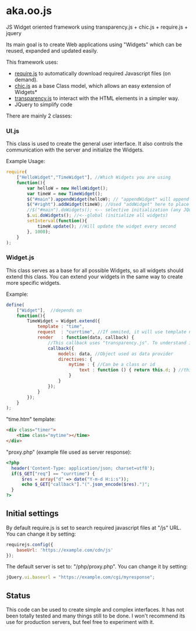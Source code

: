# aka.oo.js
JS Widget oriented framework using transparency.js + chic.js + require.js + jquery

Its main goal is to create Web applications using "Widgets" which can be reused, expanded and updated easily.

This framework uses:
* [require.js](https://github.com/requirejs/requirejs) to automatically download required Javascript files (on demand).
* [chic.js](https://github.com/rowanmanning/chic) as a base Class model, which allows an easy extension of Widgets*
* [transparency.js](https://github.com/leonidas/transparency) to interact with the HTML elements in a simpler way.
* JQuery to simplify code

There are mainly 2 classes:
### UI.js
This class is used to create the general user interface. It also controls the communication with the server and initialize the Widgets.

Example Usage: 

```javascript
require(
    ["HelloWidget","TimeWidget"], //Which Widgets you are using
    function(){
        var helloW = new HelloWidget();
        var timeW = new TimeWidget();
        $("#main").appendWidget(helloW); // "appendWidget" will append the Widget to specified element.
        $("#right").addWidget(timeW); //Used "addWidget" here to place only once (using JQuery's "html" function)
        //$("#main").doWidgets(); <-- selective initialization (any JQuery selector can be used)
        $.ui.doWidgets(); //<--global (initialize all widgets)
        setInterval(function(){
            timeW.update(); //Will update the widget every second
        }, 1000);
    }
);
```

### Widget.js
This class serves as a base for all possible Widgets, so all widgets should extend this class. You can extend your widgets in the same way to create more specific widgets.

Example:

```javascript
define(
    ["Widget"],  //depends on
    function(){
        TimeWidget = Widget.extend({
            template : "time",
            request  : "currtime", //If ommited, it will use template name as request parameter
            render   : function(data, callback) {
                //This callback uses "transparency.js". To understand it, please check transparency.js documentation.
                callback({
                    models: data, //Object used as data provider
                    directives: { 
                        mytime : { //Can be a class or id
                            text : function () { return this.d; } //this.d is: model.d (data.d comes from the server response)
                        }
                    }
                });
            }
        });
    }
);
```
"time.htm" template:
```html
<div class="timer">
    <time class="mytime"></time>
</div>
```

"proxy.php" (example file used as server response):
```php
<?php
  header('Content-Type: application/json; charset=utf8');
  if($_GET["req"] == "currtime") {
      $res = array("d" => date("Y-m-d H:i:s"));
      echo $_GET["callback"]."(".json_encode($res).")";
  }
?>
```

## Initial settings

By default require.js is set to search required javascript files at "/js" URL. You can change it by setting:
```javascript
requirejs.config({
    baseUrl: 'https://example.com/cdn/js'
});
```
The default server is set to: "/php/proxy.php". You can change it by setting:
```javascript
jQuery.ui.baseurl = "https://example.com/cgi/myresponse";
```

## Status

This code can be used to create simple and complex interfaces. It has not been totally tested and many things still to be done. I won't recommend its use for production servers, but feel free to experiment with it.
